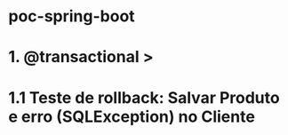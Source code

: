 # poc-spring-boot

# 1. @transactional > 
# 1.1 Teste de rollback: Salvar Produto e erro (SQLException) no Cliente
